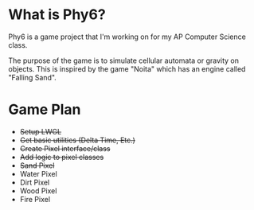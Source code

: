 # What is Phy6?
Phy6 is a game project that I'm working on for my AP Computer Science class.

The purpose of the game is to simulate cellular automata or gravity on objects.
This is inspired by the game "Noita" which has an engine called "Falling Sand".

# Game Plan
- ~~Setup LWGL~~ 
- ~~Get basic utilities (Delta Time, Etc.)~~
- ~~Create Pixel interface/class~~
- ~~Add logic to pixel classes~~
- ~~Sand Pixel~~
- Water Pixel
- Dirt Pixel
- Wood Pixel
- Fire Pixel
